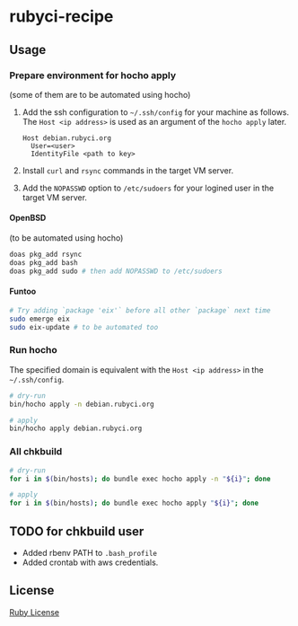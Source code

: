 # rubyci-recipe

## Usage

### Prepare environment for hocho apply
(some of them are to be automated using hocho)

1. Add the ssh configuration to `~/.ssh/config` for your machine as follows. The `Host <ip address>` is used as an argument of the `hocho apply` later.

    ```
    Host debian.rubyci.org
      User=<user>
      IdentityFile <path to key>
    ```

2. Install `curl` and `rsync` commands in the target VM server.
3. Add the `NOPASSWD` option to `/etc/sudoers` for your logined user in the target VM server.

#### OpenBSD
(to be automated using hocho)

```bash
doas pkg_add rsync
doas pkg_add bash
doas pkg_add sudo # then add NOPASSWD to /etc/sudoers
```

#### Funtoo

```bash
# Try adding `package 'eix'` before all other `package` next time
sudo emerge eix
sudo eix-update # to be automated too
```

### Run hocho

The specified domain is equivalent with the `Host <ip address>` in the `~/.ssh/config`.

```bash
# dry-run
bin/hocho apply -n debian.rubyci.org

# apply
bin/hocho apply debian.rubyci.org
```

### All chkbuild

```bash
# dry-run
for i in $(bin/hosts); do bundle exec hocho apply -n "${i}"; done

# apply
for i in $(bin/hosts); do bundle exec hocho apply "${i}"; done
```

## TODO for chkbuild user

* Added rbenv PATH to `.bash_profile`
* Added crontab with aws credentials.

## License

[Ruby License](https://www.ruby-lang.org/en/about/license.txt)
